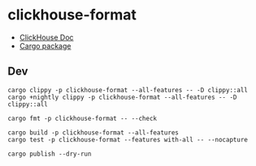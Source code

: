 # clickhouse-format

* [ClickHouse Doc](https://clickhouse.tech/docs/en/interfaces/formats/)
* [Cargo package](https://crates.io/crates/clickhouse-format)

## Dev

```
cargo clippy -p clickhouse-format --all-features -- -D clippy::all
cargo +nightly clippy -p clickhouse-format --all-features -- -D clippy::all

cargo fmt -p clickhouse-format -- --check

cargo build -p clickhouse-format --all-features
cargo test -p clickhouse-format --features with-all -- --nocapture
```

```
cargo publish --dry-run
```
